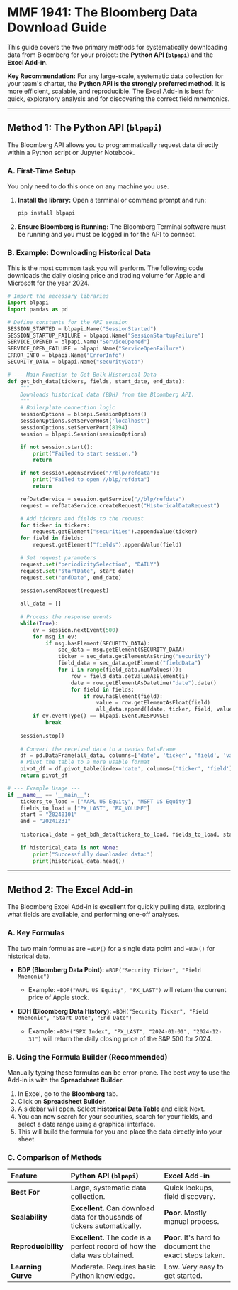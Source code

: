 # MMF 1941: The Bloomberg Data Download Guide

This guide covers the two primary methods for systematically downloading data from Bloomberg for your project: the **Python API (`blpapi`)** and the **Excel Add-in**.

**Key Recommendation:** For any large-scale, systematic data collection for your team's charter, the **Python API is the strongly preferred method**. It is more efficient, scalable, and reproducible. The Excel Add-in is best for quick, exploratory analysis and for discovering the correct field mnemonics.

---

## Method 1: The Python API (`blpapi`)

The Bloomberg API allows you to programmatically request data directly within a Python script or Jupyter Notebook.

### A. First-Time Setup
You only need to do this once on any machine you use.
1.  **Install the library:** Open a terminal or command prompt and run:
    ```sh
    pip install blpapi
    ```
2.  **Ensure Bloomberg is Running:** The Bloomberg Terminal software must be running and you must be logged in for the API to connect.

### B. Example: Downloading Historical Data
This is the most common task you will perform. The following code downloads the daily closing price and trading volume for Apple and Microsoft for the year 2024.

```python
# Import the necessary libraries
import blpapi
import pandas as pd

# Define constants for the API session
SESSION_STARTED = blpapi.Name("SessionStarted")
SESSION_STARTUP_FAILURE = blpapi.Name("SessionStartupFailure")
SERVICE_OPENED = blpapi.Name("ServiceOpened")
SERVICE_OPEN_FAILURE = blpapi.Name("ServiceOpenFailure")
ERROR_INFO = blpapi.Name("ErrorInfo")
SECURITY_DATA = blpapi.Name("securityData")

# --- Main Function to Get Bulk Historical Data ---
def get_bdh_data(tickers, fields, start_date, end_date):
    """
    Downloads historical data (BDH) from the Bloomberg API.
    """
    # Boilerplate connection logic
    sessionOptions = blpapi.SessionOptions()
    sessionOptions.setServerHost('localhost')
    sessionOptions.setServerPort(8194)
    session = blpapi.Session(sessionOptions)

    if not session.start():
        print("Failed to start session.")
        return

    if not session.openService("//blp/refdata"):
        print("Failed to open //blp/refdata")
        return

    refDataService = session.getService("//blp/refdata")
    request = refDataService.createRequest("HistoricalDataRequest")

    # Add tickers and fields to the request
    for ticker in tickers:
        request.getElement("securities").appendValue(ticker)
    for field in fields:
        request.getElement("fields").appendValue(field)

    # Set request parameters
    request.set("periodicitySelection", "DAILY")
    request.set("startDate", start_date)
    request.set("endDate", end_date)

    session.sendRequest(request)
    
    all_data = []
    
    # Process the response events
    while(True):
        ev = session.nextEvent(500)
        for msg in ev:
            if msg.hasElement(SECURITY_DATA):
                sec_data = msg.getElement(SECURITY_DATA)
                ticker = sec_data.getElementAsString("security")
                field_data = sec_data.getElement("fieldData")
                for i in range(field_data.numValues()):
                    row = field_data.getValueAsElement(i)
                    date = row.getElementAsDatetime("date").date()
                    for field in fields:
                        if row.hasElement(field):
                            value = row.getElementAsFloat(field)
                            all_data.append([date, ticker, field, value])
        if ev.eventType() == blpapi.Event.RESPONSE:
            break
            
    session.stop()
    
    # Convert the received data to a pandas DataFrame
    df = pd.DataFrame(all_data, columns=['date', 'ticker', 'field', 'value'])
    # Pivot the table to a more usable format
    pivot_df = df.pivot_table(index='date', columns=['ticker', 'field'], values='value')
    return pivot_df

# --- Example Usage ---
if __name__ == '__main__':
    tickers_to_load = ["AAPL US Equity", "MSFT US Equity"]
    fields_to_load = ["PX_LAST", "PX_VOLUME"]
    start = "20240101"
    end = "20241231"
    
    historical_data = get_bdh_data(tickers_to_load, fields_to_load, start, end)
    
    if historical_data is not None:
        print("Successfully downloaded data:")
        print(historical_data.head())
````

-----

## Method 2: The Excel Add-in

The Bloomberg Excel Add-in is excellent for quickly pulling data, exploring what fields are available, and performing one-off analyses.

### A. Key Formulas

The two main formulas are `=BDP()` for a single data point and `=BDH()` for historical data.

  - **BDP (Bloomberg Data Point):** `=BDP("Security Ticker", "Field Mnemonic")`

      - Example: `=BDP("AAPL US Equity", "PX_LAST")` will return the current price of Apple stock.

  - **BDH (Bloomberg Data History):** `=BDH("Security Ticker", "Field Mnemonic", "Start Date", "End Date")`

      - Example: `=BDH("SPX Index", "PX_LAST", "2024-01-01", "2024-12-31")` will return the daily closing price of the S\&P 500 for 2024.

### B. Using the Formula Builder (Recommended)

Manually typing these formulas can be error-prone. The best way to use the Add-in is with the **Spreadsheet Builder**.

1.  In Excel, go to the **Bloomberg** tab.
2.  Click on **Spreadsheet Builder**.
3.  A sidebar will open. Select **Historical Data Table** and click Next.
4.  You can now search for your securities, search for your fields, and select a date range using a graphical interface.
5.  This will build the formula for you and place the data directly into your sheet.

### C. Comparison of Methods

| Feature | Python API (`blpapi`) | Excel Add-in |
| :--- | :--- | :--- |
| **Best For** | Large, systematic data collection. | Quick lookups, field discovery. |
| **Scalability** | **Excellent.** Can download data for thousands of tickers automatically. | **Poor.** Mostly manual process. |
| **Reproducibility** | **Excellent.** The code is a perfect record of how the data was obtained. | **Poor.** It's hard to document the exact steps taken. |
| **Learning Curve** | Moderate. Requires basic Python knowledge. | Low. Very easy to get started. |